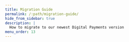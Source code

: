 ```yaml
---
title: Migration Guide
permalink: /:path/migration-guide/
hide_from_sidebar: true
description: |
  How to migrate to our newest Digital Payments version
menu_order: 13
---
```

